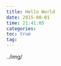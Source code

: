 ```yaml
---
title: Hello World
date: 2015-08-01
time: 21:41:05
categories: 
toc: true
tag: 
---
```

</p>



../img/